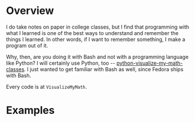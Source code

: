 # Overview

I do take notes on paper in college classes, but I find that programming with what I learned is one of the best ways to understand and remember the things I learned. In other words, if I want to remember something, I make a program out of it.

Why, then, are you doing it with Bash and not with a programming language like Python? I will certainly use Python, too -- [python-visualize-my-math-classes](https://github.com/soobinrho/python-visualize-my-math-classes).
I just wanted to get familiar with Bash as well, since Fedora ships with Bash.

Every code is at `VisualizeMyMath`.

# Examples
